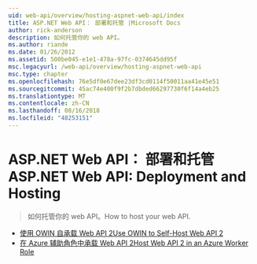 ```yaml
---
uid: web-api/overview/hosting-aspnet-web-api/index
title: ASP.NET Web API： 部署和托管 |Microsoft Docs
author: rick-anderson
description: 如何托管你的 web API。
ms.author: riande
ms.date: 01/26/2012
ms.assetid: 500be045-e1e1-478a-97fc-0374645dd95f
msc.legacyurl: /web-api/overview/hosting-aspnet-web-api
msc.type: chapter
ms.openlocfilehash: 76e5df0e67dee23df3cd0114f50011aa41e45e51
ms.sourcegitcommit: 45ac74e400f9f2b7dbded66297730f6f14a4eb25
ms.translationtype: MT
ms.contentlocale: zh-CN
ms.lasthandoff: 08/16/2018
ms.locfileid: "48253151"
---
```

<a name="aspnet-web-api-deployment-and-hosting"></a><span data-ttu-id="4cac1-103">ASP.NET Web API： 部署和托管</span><span class="sxs-lookup"><span data-stu-id="4cac1-103">ASP.NET Web API: Deployment and Hosting</span></span>
====================
> <span data-ttu-id="4cac1-104">如何托管你的 web API。</span><span class="sxs-lookup"><span data-stu-id="4cac1-104">How to host your web API.</span></span>


- [<span data-ttu-id="4cac1-105">使用 OWIN 自承载 Web API 2</span><span class="sxs-lookup"><span data-stu-id="4cac1-105">Use OWIN to Self-Host Web API 2</span></span>](use-owin-to-self-host-web-api.md)
- [<span data-ttu-id="4cac1-106">在 Azure 辅助角色中承载 Web API 2</span><span class="sxs-lookup"><span data-stu-id="4cac1-106">Host Web API 2 in an Azure Worker Role</span></span>](host-aspnet-web-api-in-an-azure-worker-role.md)
